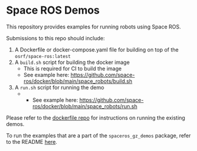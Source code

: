 # Space ROS Demos

This repository provides examples for running robots using Space ROS.

Submissions to this repo should include:
1) A Dockerfile or docker-compose.yaml file for building on top of the `osrf/space-ros:latest`
2) A `build.sh` script for building the docker image
    - This is required for CI to build the image
    - See example here: https://github.com/space-ros/docker/blob/main/space_robots/build.sh
3) A `run.sh` script for running the demo
    - - See example here: https://github.com/space-ros/docker/blob/main/space_robots/run.sh

Please refer to the [dockerfile repo](https://github.com/space-ros/docker/tree/main/space_robots) for instructions on running the existing demos.

To run the examples that are a part of the `spaceros_gz_demos` package, refer to the README [here](spaceros_gz_demos/README.md).